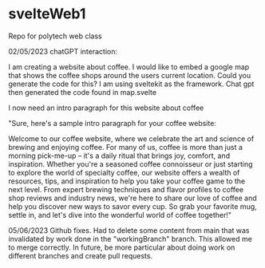 # svelteWeb1
Repo for polytech web class

02/05/2023
chatGPT interaction:

I am creating a website about coffee. I would like to embed a google map that shows the coffee shops around the users current location. Could you generate the code for this? I am using sveltekit as the framework.
Chat gpt then generated the code found in map.svelte

I now need an intro paragraph for this website about coffee

"Sure, here's a sample intro paragraph for your coffee website:

Welcome to our coffee website, where we celebrate the art and science of brewing and enjoying coffee. For many of us, coffee is more than just a morning pick-me-up – it's a daily ritual that brings joy, comfort,
and inspiration. Whether you're a seasoned coffee connoisseur or just starting to explore the world of specialty coffee, our website offers a wealth of resources, tips, and inspiration to help you take your coffee
game to the next level. From expert brewing techniques and flavor profiles to coffee shop reviews and industry news, we're here to share our love of coffee and help you discover new ways to savor every cup. 
So grab your favorite mug, settle in, and let's dive into the wonderful world of coffee together!"

05/06/2023
Github fixes. Had to delete some content from main that was invalidated by work done in the "workingBranch" branch. This allowed me to merge correctly. In future, be more particular about doing work on different branches
and create pull requests.
